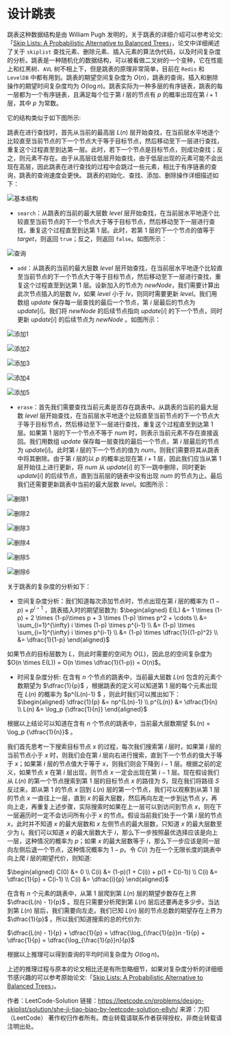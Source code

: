 # 设计跳表

跳表这种数据结构是由 $\text{William Pugh}$ 发明的，关于跳表的详细介绍可以参考论文:「[Skip Lists: A Probabilistic Alternative to Balanced Trees](https://15721.courses.cs.cmu.edu/spring2018/papers/08-oltpindexes1/pugh-skiplists-cacm1990.pdf)」，论文中详细阐述了关于 $\texttt{skiplist}$ 查找元素、删除元素、插入元素的算法伪代码，以及时间复杂度的分析。跳表是一种随机化的数据结构，可以被看做二叉树的一个变种，它在性能上和红黑树、$\texttt{AVL}$ 树不相上下，但是跳表的原理非常简单，目前在 $\texttt{Redis}$ 和 $\texttt{LevelDB}$ 中都有用到。跳表的期望空间复杂度为 $O(n)$，跳表的查询，插入和删除操作的期望时间复杂度均为 $O(\log n)$。跳表实际为一种多层的有序链表，跳表的每一层都为一个有序链表，且满足每个位于第 $i$ 层的节点有 $p$ 的概率出现在第 $i+1$ 层，其中 $p$ 为常数。

它的结构类似于如下图所示:

跳表在进行查找时，首先从当前的最高层 $L(n)$ 层开始查找，在当前层水平地逐个比较直至当前节点的下一个节点大于等于目标节点，然后移动至下一层进行查找，重复这个过程直至到达第一层。此时，若下一个节点是目标节点，则成功查找；反之，则元素不存在。由于从高层往低层开始查找，由于低层出现的元素可能不会出现在高层，因此跳表在进行查找的过程中会跳过一些元素，相比于有序链表的查询，跳表的查询速度会更快。
跳表的初始化、查找、添加、删除操作详细描述如下：

![基本结构](.\1206_1.png)

- $\texttt{search}$：从跳表的当前的最大层数 $\textit{level}$ 层开始查找，在当前层水平地逐个比较直至当前节点的下一个节点大于等于目标节点，然后移动至下一层进行查找，重复这个过程直至到达第 $1$ 层。此时，若第 $1$ 层的下一个节点的值等于 $\textit{target}$，则返回 $\texttt{true}$；反之，则返回 $\texttt{false}$。如图所示：

![查询](.\1206_2.png)

- $\texttt{add}$：从跳表的当前的最大层数 $\textit{level}$ 层开始查找，在当前层水平地逐个比较直至当前节点的下一个节点大于等于目标节点，然后移动至下一层进行查找，重复这个过程直至到达第 $1$ 层。设新加入的节点为 $\textit{newNode}$，我们需要计算出此次节点插入的层数 $\textit{lv}$，如果 $\textit{level}$ 小于 $\textit{lv}$，则同时需要更新 $\textit{level}$。我们用数组 $\textit{update}$ 保存每一层查找的最后一个节点，第 $i$ 层最后的节点为 $\textit{update}[i]$。我们将 $\textit{newNode}$ 的后续节点指向 $update[i]$ 的下一个节点，同时更新 $update[i]$ 的后续节点为 $\textit{newNode}$ 。如图所示：

![添加1](.\1206_3.png)

![添加2](.\1206_4.png)

![添加3](.\1206_5.png)

![添加4](.\1206_6.png)

![添加5](.\1206_7.png)


- $\texttt{erase}$：首先我们需要查找当前元素是否存在跳表中。从跳表的当前的最大层数 $\textit{level}$ 层开始查找，在当前层水平地逐个比较直至当前节点的下一个节点大于等于目标节点，然后移动至下一层进行查找，重复这个过程直至到达第 $1$ 层。如果第 $1$ 层的下一个节点不等于 $\textit{num}$ 时，则表示当前元素不存在直接返回。我们用数组 $\textit{update}$ 保存每一层查找的最后一个节点，第 $i$ 层最后的节点为 $\textit{update}[i]$。此时第 $i$ 层的下一个节点的值为 $\textit{num}$，则我们需要将其从跳表中将其删除。由于第 $i$ 层的以 $p$ 的概率出现在第 $i+1$ 层，因此我们应当从第 $1$ 层开始往上进行更新，将 $\textit{num}$ 从 $update[i]$ 的下一跳中删除，同时更新 $update[i]$ 的后续节点，直到当前层的链表中没有出现 $\textit{num}$ 的节点为止。最后我们还需要更新跳表中当前的最大层数 $\textit{level}$。如图所示：

![删除1](.\1206_9.png)

![删除2](.\1206_10.png)

![删除3](.\1206_11.png)

![删除4](.\1206_12.png)

![删除5](.\1206_13.png)

![删除6](.\1206_14.png)

关于跳表的复杂度的分析如下：

- 空间复杂度分析：我们知道每次添加节点时，节点出现在第 $i$ 层的概率为 $(1-p)\times p^{i-1}$ ，跳表插入时的期望层数为:
  $\begin{aligned} E(L) &= 1 \times (1-p) + 2 \times (1-p)\times p + 3 \times (1-p) \times p^2 + \cdots \\ &= \sum_{i=1}^{\infty} i \times (1-p) \times p^{i-1} \\ &= (1-p) \times \sum_{i=1}^{\infty} i \times p^{i-1} \\ &= (1-p) \times \dfrac{1}{(1-p)^2} \\ &= \dfrac{1}{1-p} \end{aligned}$

如果节点的目标层数为 $L$，则此时需要的空间为 $O(L)$，因此总的空间复杂度为 $O(n \times E(L)) = O(n \times \dfrac{1}{1-p}) = O(n)$。

- 时间复杂度分析: 在含有 $n$ 个节点的跳表中，当前最大层数 $L(n)$ 包含的元素个数期望为 $\dfrac{1}{p}$ ，根据跳表的定义可以知道第 $1$ 层的每个元素出现在 $L(n)$ 的概率为 $p^{L(n)-1}
  $ ，则此时我们可以推出如下：
  $\begin{aligned} \dfrac{1}{p} &= np^{L(n)-1} \\ p^{L(n)} &= \dfrac{1}{n} \\ L(n) &= \log_p {\dfrac{1}{n}} \end{aligned}$

根据以上结论可以知道在含有 $n$ 个节点的跳表中，当前最大层数期望 $L(n) = \log_p {\dfrac{1}{n}}$ 。

我们首先思考一下搜索目标节点 $x$ 的过程，每次我们搜索第 $i$ 层时，如果第 $i$ 层的当前节点小于 $x$ 时，则我们会在第 $i$ 层向右进行搜索，直到下一个节点的值大于等于 $x$；如果第 $i$ 层的节点值大于等于 $x$，则我们则会下降到 $i-1$ 层。根据之前的定义，如果节点 $x$ 在第 $i$ 层出现，则节点 $x$ 一定会出现在第 $i-1$ 层。现在假设我们从 $L(n)$ 的第一个节点搜索到第 $1$ 层的目标节点 $x$ 的路径为 $S$，现在我们将路径 $S$ 反过来，即从第 $1$ 的节点 $x$ 回到 $L(n)$ 层的第一个节点，我们可以观察到从第 $1$ 层的节点 $x$ 一直往上一层，直到 $x$ 的最大层数，然后再向左走一步到达节点 $y$，再向上走，再重复上述步骤，实际搜索时如果在上一层可以到访问到节点 $x$，则在下一层遍历时一定不会访问所有小于 $x$ 的节点。假设当前我们处于一个第 $i$ 层的节点 $x$，此时并不知道 $x$ 的最大层数和 $x$ 左侧节点的最大层数，只知道 $x$ 的最大层数至少为 $i$。我们可以知道 $x$ 的最大层数大于 $i$，那么下一步按照最优选择应该是向上一层，这种情况的概率为 $p$；如果 $x$ 的最大层数等于 $i$，那么下一步应该是同一层向左侧后退一个节点，这种情况概率为 $1-p$。令 $C(i)$ 为在一个无限长度的跳表中向上爬 $i$ 层的期望代价，则知道:

$\begin{aligned} C(0) &= 0 \\ C(i) &= (1-p)(1 + C(i)) + p(1 + C(i-1)) \\ C(i) &= \dfrac{1}{p} + C(i-1) \\ C(i) &= \dfrac{i}{p} \end{aligned}$

在含有 $n$ 个元素的跳表中，从第 $1$ 层爬到第 $L(n)$ 层的期望步数存在上界 $\dfrac{L(n) - 1}{p}$ 。现在只需要分析爬到第 $L(n)$ 层后还要再走多少步。当达到第 $L(n)$ 层后，我们需要向左走。我们已知 $L(n)$ 层的节点总数的期望存在上界为 $\dfrac{1}{p}$ 。所以我们知道搜索的总的代价为:

$\dfrac{L(n) - 1}{p} + \dfrac{1}{p} = \dfrac{\log_{\frac{1}{p}}n -1}{p} + \dfrac{1}{p} = \dfrac{\log_{\frac{1}{p}}n}{p}$

根据以上推理可以得到查询的平均时间复杂度为 $O(\log n)$。

上述的推理过程与原本的论文相比还是有所忽略细节，如果对复杂度分析的详细细节感兴趣的可以参考原始论文:「[Skip Lists: A Probabilistic Alternative to Balanced Trees](https://15721.courses.cs.cmu.edu/spring2018/papers/08-oltpindexes1/pugh-skiplists-cacm1990.pdf)」。

作者：LeetCode-Solution
链接：https://leetcode.cn/problems/design-skiplist/solution/she-ji-tiao-biao-by-leetcode-solution-e8yh/
来源：力扣（LeetCode）
著作权归作者所有。商业转载请联系作者获得授权，非商业转载请注明出处。